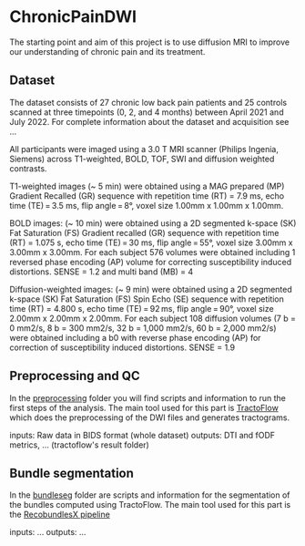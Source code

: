 # ChronicPainDWI

The starting point and aim of this project is to use diffusion MRI to improve our understanding of chronic pain and its treatment.


## Dataset

The dataset consists of 27 chronic low back pain patients and 25 controls scanned at three timepoints (0, 2, and 4 months) between April 2021 and July 2022. For complete information about the dataset and acquisition see ... 

All participants were imaged using a 3.0 T MRI scanner (Philips Ingenia, Siemens) across T1-weighted, BOLD, TOF, SWI and diffusion weighted contrasts. 

T1-weighted images (~ 5 min) were obtained using a MAG prepared (MP) Gradient Recalled (GR) sequence with repetition time (RT) = 7.9 ms, echo time (TE) = 3.5 ms, flip angle = 8°, voxel size 1.00mm x 1.00mm x 1.00mm. 

BOLD images: (~ 10 min) were obtained using a 2D segmented k-space (SK) Fat Saturation (FS) Gradient recalled (GR) sequence with repetition time (RT) = 1.075 s, echo time (TE) = 30 ms, flip angle = 55°, voxel size 3.00mm x 3.00mm x 3.00mm. For each subject 576 volumes were obtained including 1 reversed phase encoding (AP) volume for correcting susceptibility induced distortions. SENSE = 1.2 and multi band (MB) = 4

Diffusion-weighted images: (~ 9 min) were obtained using a 2D segmented k-space (SK) Fat Saturation (FS) Spin Echo (SE) sequence with repetition time (RT) = 4.800 s, echo time (TE) = 92 ms, flip angle = 90°, voxel size 2.00mm x 2.00mm x 2.00mm. For each subject 108 diffusion volumes (7 b = 0 mm2/s, 8 b = 300 mm2/s, 32 b = 1,000 mm2/s, 60 b = 2,000 mm2/s) were obtained including a b0 with reverse phase encoding (AP) for correction of susceptibility induced distortions. SENSE = 1.9


## Preprocessing and QC

In the [preprocessing](https://github.com/Tetreault-Pain-Imaging-Lab/ChronicPainDWI/tree/main/preprocessing) folder you will find scripts and information to run the first steps of the analysis. The main tool used for this part is [TractoFlow](https://tractoflow-documentation.readthedocs.io/en/latest/index.html) which does the preprocessing of the DWI files and generates tractograms.

inputs: Raw data in BIDS format (whole dataset)
outputs: DTI and fODF metrics, ... (tractoflow's result folder)


## Bundle segmentation 

In the [bundleseg](https://github.com/Tetreault-Pain-Imaging-Lab/ChronicPainDWI/tree/main/bundleseg) folder are scripts and information for the segmentation of the bundles computed using TractoFlow. The main tool used for this part is  the [RecobundlesX pipeline](https://github.com/scilus/rbx_flow)

inputs:  ...
outputs: ...


